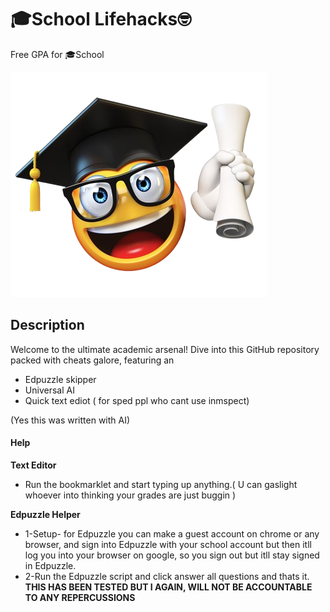 
# 🎓School Lifehacks🤓

Free GPA for 🎓School


![Logo](https://github.com/DraftyZv22/School-Hax/blob/main/img)


## Description

Welcome to the ultimate academic arsenal! Dive into this GitHub repository packed with cheats galore, featuring an
* Edpuzzle skipper
* Universal AI
* Quick text ediot ( for sped ppl who cant use inmspect) 

(Yes this was written with AI)
#### Help
**Text Editor**
* Run the bookmarklet and start typing up anything.( U can gaslight whoever into thinking your grades are just buggin )

**Edpuzzle Helper**
* 1-Setup- for Edpuzzle you can make a guest account on chrome or any browser, and sign into Edpuzzle with your school account but then itll log you into your browser on google, so you sign out but itll stay signed in Edpuzzle. 
* 2-Run the Edpuzzle script and click answer all questions and thats it. 
**THIS HAS BEEN TESTED BUT I AGAIN, WILL NOT BE ACCOUNTABLE TO ANY REPERCUSSIONS**

